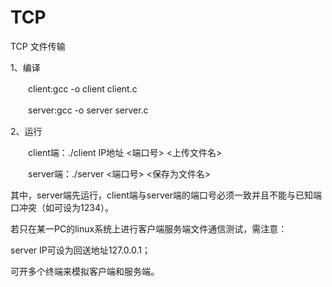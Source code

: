 # TCP
TCP
文件传输

1、编译

　　client:gcc -o client client.c

　　server:gcc -o server server.c

2、运行

　　client端：./client IP地址 <端口号> <上传文件名>

　　server端：./server <端口号> <保存为文件名>

其中，server端先运行，client端与server端的端口号必须一致并且不能与已知端口冲突（如可设为1234）。

若只在某一PC的linux系统上进行客户端服务端文件通信测试，需注意：

server IP可设为回送地址127.0.0.1；

可开多个终端来模拟客户端和服务端。
